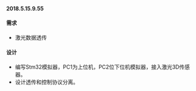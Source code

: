 ﻿#### 2018.5.15.9.55
#### 需求
- 激光数据透传

#### 设计
- 编写Stm32模拟器，PC1为上位机，PC2位下位机模拟器，接入激光3D传感器。
- 设计透传和控制协议分离。
